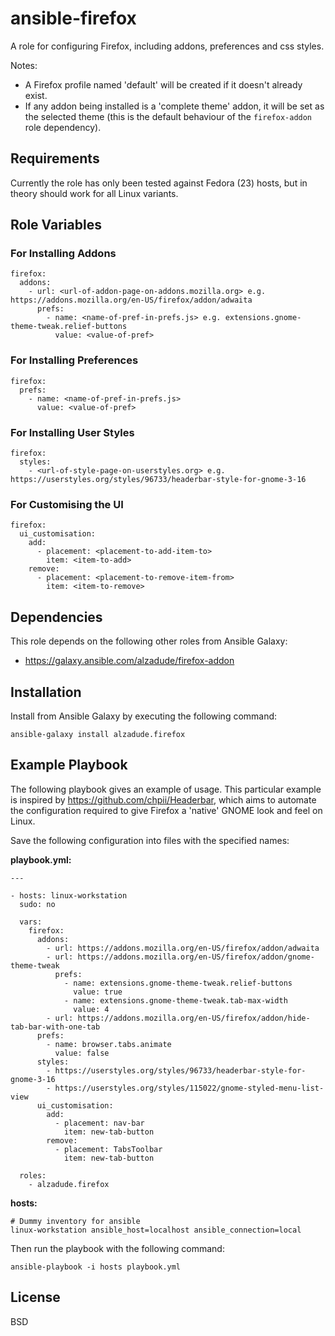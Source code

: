 ansible-firefox
===============

A role for configuring Firefox, including addons, preferences and css styles.

Notes:

  - A Firefox profile named 'default' will be created if it doesn't already exist.
  - If any addon being installed is a 'complete theme' addon, it will be set as the selected theme (this is the default behaviour of the `firefox-addon` role dependency).

Requirements
------------

Currently the role has only been tested against Fedora (23) hosts, but in theory should work for all Linux variants. 

Role Variables
--------------

### For Installing Addons
```
firefox:
  addons:
    - url: <url-of-addon-page-on-addons.mozilla.org> e.g. https://addons.mozilla.org/en-US/firefox/addon/adwaita
      prefs:
        - name: <name-of-pref-in-prefs.js> e.g. extensions.gnome-theme-tweak.relief-buttons
          value: <value-of-pref>
```
### For Installing Preferences
```
firefox:
  prefs:
    - name: <name-of-pref-in-prefs.js>
      value: <value-of-pref>
```
### For Installing User Styles
```
firefox:
  styles:
    - <url-of-style-page-on-userstyles.org> e.g. https://userstyles.org/styles/96733/headerbar-style-for-gnome-3-16
```
### For Customising the UI
```
firefox:
  ui_customisation:
    add:
      - placement: <placement-to-add-item-to>
        item: <item-to-add>
    remove:
      - placement: <placement-to-remove-item-from>
        item: <item-to-remove>
```

Dependencies
------------

This role depends on the following other roles from Ansible Galaxy:

- https://galaxy.ansible.com/alzadude/firefox-addon

Installation
------------

Install from Ansible Galaxy by executing the following command:

```
ansible-galaxy install alzadude.firefox
```

Example Playbook
----------------

The following playbook gives an example of usage. This particular example is inspired by https://github.com/chpii/Headerbar, which aims to automate the configuration required to give Firefox a 'native' GNOME look and feel on Linux.

Save the following configuration into files with the specified names:

**playbook.yml:**
```
---

- hosts: linux-workstation
  sudo: no

  vars:
    firefox:
      addons:
        - url: https://addons.mozilla.org/en-US/firefox/addon/adwaita
        - url: https://addons.mozilla.org/en-US/firefox/addon/gnome-theme-tweak
          prefs: 
            - name: extensions.gnome-theme-tweak.relief-buttons
              value: true
            - name: extensions.gnome-theme-tweak.tab-max-width
              value: 4
        - url: https://addons.mozilla.org/en-US/firefox/addon/hide-tab-bar-with-one-tab
      prefs:
        - name: browser.tabs.animate
          value: false
      styles:
        - https://userstyles.org/styles/96733/headerbar-style-for-gnome-3-16
        - https://userstyles.org/styles/115022/gnome-styled-menu-list-view
      ui_customisation:
        add:
          - placement: nav-bar
            item: new-tab-button
        remove:
          - placement: TabsToolbar
            item: new-tab-button

  roles:
    - alzadude.firefox
```

**hosts:**

```
# Dummy inventory for ansible
linux-workstation ansible_host=localhost ansible_connection=local
```
Then run the playbook with the following command:
```
ansible-playbook -i hosts playbook.yml
```

License
-------

BSD

